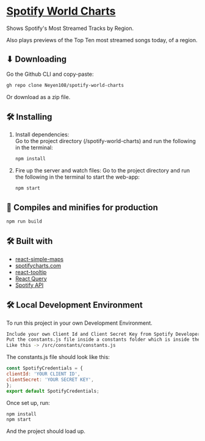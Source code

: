 # [Spotify World Charts](https://spotifyworldcharts.netlify.app/) 

Shows Spotify's Most Streamed Tracks by Region.    
   
Also plays previews of the Top Ten most streamed songs today, of a region.   

## ⬇ Downloading  
Go the Github CLI and copy-paste: 
```bash
gh repo clone Neyen108/spotify-world-charts
```   
Or download as a zip file.

## 🛠 Installing

1. Install dependencies:   
   Go to the project directory (/spotify-world-charts) and run the following in the terminal:   

   ```bash
   npm install
   ```

2. Fire up the server and watch files:
   Go to the project directory and run the following in the terminal to start the web-app:   
   ```bash
   npm start
   ```

## 🚀 Compiles and minifies for production

```bash
npm run build
```

## 🛠 Built with

- [react-simple-maps](https://www.react-simple-maps.io/)
- [spotifycharts.com](https://spotifycharts.com/regional)
- [react-tooltip](https://github.com/wwayne/react-tooltip)
- [React Query](https://react-query.tanstack.com/)
- [Spotify API](https://developer.spotify.com/documentation/web-api/)  
  
## 🛠 Local Development Environment

   To run this project in your own Development Environment.

   ```bash
   Include your own Client Id and Client Secret Key from Spotify Developer API service inside a constants.js file.  
   Put the constants.js file inside a constants folder which is inside the src folder.
   Like this -> /src/constants/constants.js
   ```  
   
   The constants.js file should look like this:
   ```javascript
   const SpotifyCredentials = {
  clientId: 'YOUR CLIENT ID',
  clientSecret: 'YOUR SECRET KEY',
   };
   export default SpotifyCredentials;
   ```
   
   Once set up, run:
   ```bash
   npm install
   npm start
   ```
   And the project should load up.
   
   
